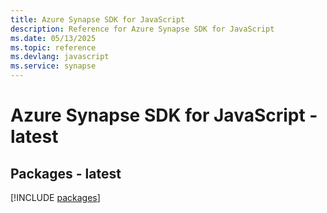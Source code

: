 ```yaml
---
title: Azure Synapse SDK for JavaScript
description: Reference for Azure Synapse SDK for JavaScript
ms.date: 05/13/2025
ms.topic: reference
ms.devlang: javascript
ms.service: synapse
---
```

# Azure Synapse SDK for JavaScript - latest
## Packages - latest
[!INCLUDE [packages](synapse-index.md)]